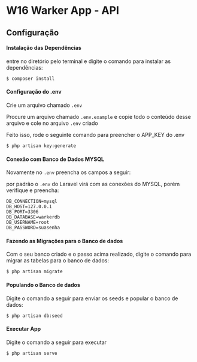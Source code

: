 # W16 Warker App - API

## Configuração

#### Instalação das Dependências
entre no diretório pelo terminal e digite o comando para instalar as dependências:
```shell
$ composer install
```
#### Configuração do .env
Crie um arquivo chamado `.env` 

Procure um arquivo chamado `.env.example` e copie todo o conteúdo desse arquivo e cole no arquivo `.env` criado

Feito isso, rode o seguinte comando para preencher o APP_KEY do .env

```shell
$ php artisan key:generate
```

#### Conexão com Banco de Dados MYSQL
Novamente no `.env` preencha os campos a seguir:

por padrão o `.env` do Laravel virá com as conexões do MYSQL, porém verifique e preencha:
```shell
DB_CONNECTION=mysql
DB_HOST=127.0.0.1
DB_PORT=3306
DB_DATABASE=warkerdb
DB_USERNAME=root
DB_PASSWORD=suasenha
```
#### Fazendo as Migrações para o Banco de dados
Com o seu banco criado e o passo acima realizado, digite o comando para migrar as tabelas para o banco de dados:
```shell
$ php artisan migrate
```

#### Populando o Banco de dados
Digite o comando a seguir para enviar os seeds e popular o banco de dados:
```shell
$ php artisan db:seed
```

#### Executar App
Digite o comando a seguir para executar
```shell
$ php artisan serve
```
